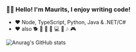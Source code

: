 ### 🧑‍💻 **Hello! I'm Maurits, I enjoy writing code!**

- ❤️ Node, TypeScript, Python, Java & .NET/C#
- ❤️ also 🐕 🍺 🎲 🏃‍ 💻 🎹 🎶 🎮

![Anurag's GitHub stats](https://github-readme-stats.vercel.app/api?username=MauritsArissen&show_icons=true&theme=tokyonight)

